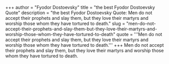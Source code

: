 +++
author = "Fyodor Dostoevsky"
title = "the best Fyodor Dostoevsky Quote"
description = "the best Fyodor Dostoevsky Quote: Men do not accept their prophets and slay them, but they love their martyrs and worship those whom they have tortured to death."
slug = "men-do-not-accept-their-prophets-and-slay-them-but-they-love-their-martyrs-and-worship-those-whom-they-have-tortured-to-death"
quote = '''Men do not accept their prophets and slay them, but they love their martyrs and worship those whom they have tortured to death.'''
+++
Men do not accept their prophets and slay them, but they love their martyrs and worship those whom they have tortured to death.
